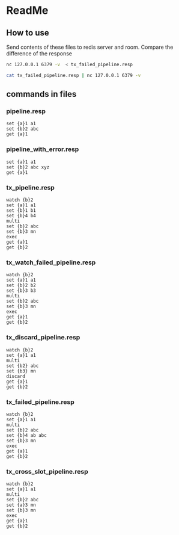 # ReadMe

## How to use

Send contents of these files to redis server and room.
Compare the difference of the response

```bash
nc 127.0.0.1 6379 -v  < tx_failed_pipeline.resp
```

```bash
cat tx_failed_pipeline.resp | nc 127.0.0.1 6379 -v
```

## commands in files

### pipeline.resp

```
set {a}1 a1
set {b}2 abc
get {a}1
```

### pipeline_with_error.resp

```
set {a}1 a1
set {b}2 abc xyz
get {a}1
```

### tx_pipeline.resp

```
watch {b}2
set {a}1 a1
set {b}1 b1
set {b}4 b4
multi 
set {b}2 abc
set {b}3 mn
exec
get {a}1
get {b}2
```

### tx_watch_failed_pipeline.resp

```
watch {b}2
set {a}1 a1
set {b}2 b2
set {b}3 b3
multi 
set {b}2 abc
set {b}3 mn
exec
get {a}1
get {b}2
```

### tx_discard_pipeline.resp

```
watch {b}2
set {a}1 a1
multi
set {b2} abc
set {b3} mn
discard
get {a}1
get {b}2
```

### tx_failed_pipeline.resp

```
watch {b}2
set {a}1 a1
multi
set {b}2 abc
set {b}4 ab abc
set {b}3 mn
exec
get {a}1
get {b}2
```

### tx_cross_slot_pipeline.resp

```
watch {b}2
set {a}1 a1
multi
set {b}2 abc
set {a}3 mn
set {b}3 mn
exec
get {a}1
get {b}2
```
